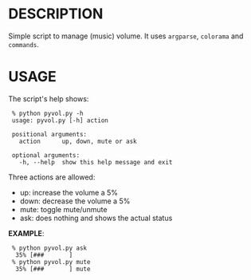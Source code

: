 # DESCRIPTION

Simple script to manage (music) volume. It uses `argparse`, `colorama` and `commands`.

# USAGE

The script's help shows:

     % python pyvol.py -h
     usage: pyvol.py [-h] action

     positional arguments:
       action      up, down, mute or ask

     optional arguments:
       -h, --help  show this help message and exit

Three actions are allowed:

 * up: increase the volume a 5%
 * down: decrease the volume a 5%
 * mute: toggle mute/unmute
 * ask: does nothing and shows the actual status

__EXAMPLE__:

     % python pyvol.py ask
      35% [###       ] 
     % python pyvol.py mute
      35% [###       ] mute

